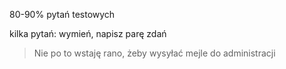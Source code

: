 80-90% pytań testowych

kilka pytań: wymień, napisz parę zdań

> Nie po to wstaję rano, żeby wysyłać mejle do administracji 

